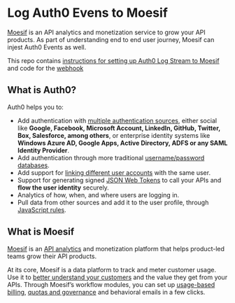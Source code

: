 # Log Auth0 Evens to Moesif

[Moesif](https://www.moesif.com) is an API analytics and monetization service to grow your API products. As part of understanding end to end user journey, Moesif can injest Auth0 Events as well.

This repo contains [instructions for setting up Auth0 Log Stream to Moesif](/integration/installation_guide.md) and code for the [webhook](/log-streams-webhook/)

## What is Auth0?

Auth0 helps you to:

- Add authentication with [multiple authentication sources](https://auth0.com/docs/identityproviders), either social like **Google, Facebook, Microsoft Account, LinkedIn, GitHub, Twitter, Box, Salesforce, among others**, or enterprise identity systems like **Windows Azure AD, Google Apps, Active Directory, ADFS or any SAML Identity Provider**.
- Add authentication through more traditional [username/password databases](https://auth0.com/docs/connections/database/custom-db).
- Add support for [linking different user accounts](https://auth0.com/docs/link-accounts) with the same user.
- Support for generating signed [JSON Web Tokens](https://auth0.com/docs/jwt) to call your APIs and **flow the user identity** securely.
- Analytics of how, when, and where users are logging in.
- Pull data from other sources and add it to the user profile, through [JavaScript rules](https://auth0.com/docs/rules/current).

## What is Moesif

[Moesif](https://www.moesif.com) is an [API analytics](https://www.moesif.com/docs/api-analytics/) and monetization platform that helps product-led teams grow their API products.

At its core, Moesif is a data platform to track and meter customer usage. Use it to [better understand your customers](https://www.moesif.com/docs/user-analytics/) and the value they get from your APIs. Through Moesif’s workflow modules, you can set up [usage-based billing](https://www.moesif.com/docs/metered-billing/), [quotas and governance](https://www.moesif.com/docs/api-governance-rules/) and behavioral emails in a few clicks.
